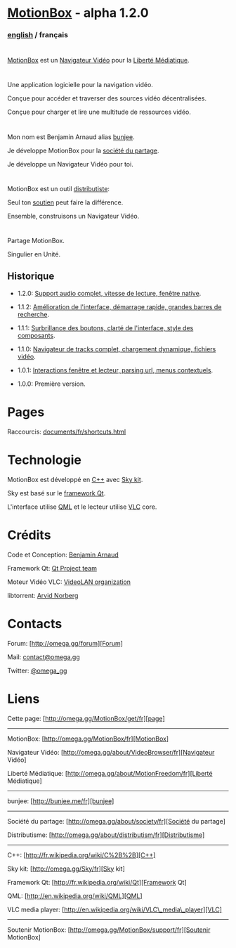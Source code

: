 # [MotionBox] - alpha 1.2.0

### [english](../../Readme.html) / français

#

[MotionBox] est un [Navigateur Vidéo] pour la [Liberté Médiatique].

#

Une application logicielle pour la navigation vidéo.

Conçue pour accéder et traverser des sources vidéo décentralisées.

Conçue pour charger et lire une multitude de ressources vidéo.

#

Mon nom est Benjamin Arnaud alias [bunjee].

Je développe MotionBox pour la [société du partage].

Je développe un Navigateur Vidéo pour toi.

#

MotionBox est un outil [distributiste][Distributisme]:

Seul ton [soutien][Soutenir MotionBox] peut faire la différence.

Ensemble, construisons un Navigateur Vidéo.

#

Partage MotionBox.

Singulier en Unité.


## Historique

- 1.2.0: [Support audio complet, vitesse de lecture, fenêtre native](../changes/1.2.0.html).

- 1.1.2: [Amélioration de l'interface, démarrage rapide, grandes barres de recherche](../changes/1.1.2.html).

- 1.1.1: [Surbrillance des boutons, clarté de l'interface, style des composants](../changes/1.1.1.html).

- 1.1.0: [Navigateur de tracks complet, chargement dynamique, fichiers vidéo](../changes/1.1.0.html).

- 1.0.1: [Interactions fenêtre et lecteur, parsing url, menus contextuels](../changes/1.0.1.html).

- 1.0.0: Première version.


# Pages

Raccourcis: [documents/fr/shortcuts.html](shortcuts.html)


# Technologie

MotionBox est développé en [C++] avec [Sky kit].

Sky est basé sur le [framework Qt].

L'interface utilise [QML] et le lecteur utilise [VLC] core.


# Crédits

Code et Conception: [Benjamin Arnaud](http://bunjee.me/fr)

Framework Qt: [Qt Project team](http://www.qt.io)

Moteur Vidéo VLC: [VideoLAN organization](http://www.videolan.org)

libtorrent: [Arvid Norberg](http://www.libtorrent.org)


# Contacts

Forum: [http://omega.gg/forum][Forum]

Mail: [contact@omega.gg][Mail]

Twitter: [@omega_gg][Twitter]

[Forum]: http://omega.gg/forum

[Mail]: mailto:contact@omega.gg

[Twitter]: http://twitter.com/omega_gg


# Liens

Cette page: [http://omega.gg/MotionBox/get/fr][page]

[page]: http://omega.gg/MotionBox/get/fr

---

MotionBox: [http://omega.gg/MotionBox/fr][MotionBox]

Navigateur Vidéo: [http://omega.gg/about/VideoBrowser/fr][Navigateur Vidéo]

Liberté Médiatique: [http://omega.gg/about/MotionFreedom/fr][Liberté Médiatique]

[MotionBox]: http://omega.gg/MotionBox/fr

[Navigateur Vidéo]: http://omega.gg/about/VideoBrowser/fr

[Liberté Médiatique]: http://omega.gg/about/MotionFreedom/fr

---

bunjee: [http://bunjee.me/fr][bunjee]

[bunjee]: http://bunjee.me/fr

---

Société du partage: [http://omega.gg/about/society/fr][Société du partage]

Distributisme: [http://omega.gg/about/distributism/fr][Distributisme]

[Société du partage]: http://omega.gg/about/society/fr

[Distributisme]: http://omega.gg/about/distributism/fr

---

C++: [http://fr.wikipedia.org/wiki/C%2B%2B][C++]

Sky kit: [http://omega.gg/Sky/fr][Sky kit]

Framework Qt: [http://fr.wikipedia.org/wiki/Qt][Framework Qt]

QML: [http://en.wikipedia.org/wiki/QML][QML]

VLC media player: [http://en.wikipedia.org/wiki/VLC\_media\_player][VLC]

[C++]: http://fr.wikipedia.org/wiki/C%2B%2B

[Sky kit]: http://omega.gg/Sky/fr

[Framework Qt]: http://fr.wikipedia.org/wiki/Qt

[QML]: http://en.wikipedia.org/wiki/QML

[VLC]: http://fr.wikipedia.org/wiki/VLC_media_player

---

Soutenir MotionBox: [http://omega.gg/MotionBox/support/fr][Soutenir MotionBox]

[Soutenir MotionBox]: http://omega.gg/MotionBox/support/fr
